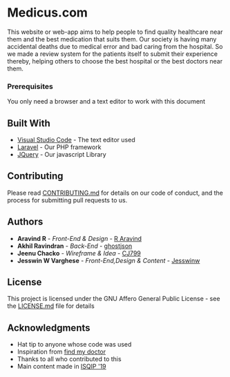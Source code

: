 # Medicus.com
This website or web-app aims to help people to find quality healthcare near them and the best medication that suits them. Our society is having many accidental deaths due to medical error and bad caring from the hospital. So we made a review system for the patients itself to submit their experience thereby, helping others to choose the best hospital or the best doctors near them. 

 ### Prerequisites

 You only need a browser and a text editor to work with this document

 ## Built With

 * [Visual Studio Code](https://code.visualstudio.com/) - The text editor used
* [Laravel](https://laravel.com/) - Our PHP framework
* [JQuery](https://jquery.com/) - Our javascript Library

 ## Contributing

 Please read [CONTRIBUTING.md](https://gist.github.com/PurpleBooth/b24679402957c63ec426) for details on our code of conduct, and the process for submitting pull requests to us.

 ## Authors

 * **Aravind R** - *Front-End & Design* - [R Aravind](https://github.com/R-Aravind)
* **Akhil Ravindran** - *Back-End* - [ghostjson](https://github.com/ghostjson)
* **Jeenu Chacko** - *Wireframe & Idea* - [CJ799](https://github.com/CJ799)
* **Jesswin W Varghese** - *Front-End,Design & Content* - [Jesswinw](https://github.com/Jesswinw)

 ## License

 This project is licensed under the GNU Affero General Public License - see the [LICENSE.md](LICENSE.md) file for details

 ## Acknowledgments

 * Hat tip to anyone whose code was used
* Inspiration from [find my doctor](https://www.findmydoctor.pk/)
* Thanks to all who contributed to this
* Main content made in [ISQIP '19](https://isqip.cecieee.org/)
